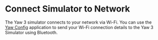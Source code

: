 # Connect Simulator to Network

The Yaw 3 simulator connects to your network via Wi-Fi. You can use the [Yaw Config](../../software/yawvrconfig.md#connecting-simulator-to-wifi) application to send your Wi-Fi connection details to the Yaw 3 Simulator using Bluetooth.